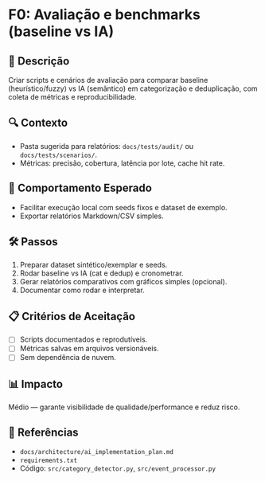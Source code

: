 # F0: Avaliação e benchmarks (baseline vs IA)

## 📝 Descrição
Criar scripts e cenários de avaliação para comparar baseline (heurístico/fuzzy) vs IA (semântico) em categorização e deduplicação, com coleta de métricas e reproducibilidade.

## 🔍 Contexto
- Pasta sugerida para relatórios: `docs/tests/audit/` ou `docs/tests/scenarios/`.
- Métricas: precisão, cobertura, latência por lote, cache hit rate.

## 🎯 Comportamento Esperado
- Facilitar execução local com seeds fixos e dataset de exemplo.
- Exportar relatórios Markdown/CSV simples.

## 🛠️ Passos
1. Preparar dataset sintético/exemplar e seeds.
2. Rodar baseline vs IA (cat e dedup) e cronometrar.
3. Gerar relatórios comparativos com gráficos simples (opcional).
4. Documentar como rodar e interpretar.

## 📋 Critérios de Aceitação
- [ ] Scripts documentados e reprodutíveis.
- [ ] Métricas salvas em arquivos versionáveis.
- [ ] Sem dependência de nuvem.

## 📊 Impacto
Médio — garante visibilidade de qualidade/performance e reduz risco.

## 🔗 Referências
- `docs/architecture/ai_implementation_plan.md`
- `requirements.txt`
- Código: `src/category_detector.py`, `src/event_processor.py`
